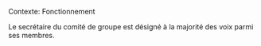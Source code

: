 Contexte: Fonctionnement

Le secrétaire du comité de groupe est désigné à la majorité des voix parmi ses membres.